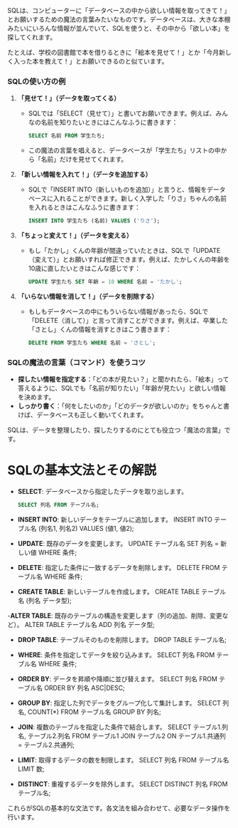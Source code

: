 SQLは、コンピューターに「データベースの中から欲しい情報を取ってきて！」とお願いするための魔法の言葉みたいなものです。データベースは、大きな本棚みたいにいろんな情報が並んでいて、SQLを使うと、その中から「欲しい本」を探してくれます。

たとえば、学校の図書館で本を借りるときに「絵本を見せて！」とか「今月新しく入った本を教えて！」とお願いできるのと似ています。

### SQLの使い方の例

1. **「見せて！」（データを取ってくる）**
   - SQLでは「SELECT（見せて）」と書いてお願いできます。例えば、みんなの名前を知りたいときにはこんなふうに書きます：

     ```sql
     SELECT 名前 FROM 学生たち;
     ```

   - この魔法の言葉を唱えると、データベースが「学生たち」リストの中から「名前」だけを見せてくれます。

2. **「新しい情報を入れて！」（データを追加する）**
   - SQLで「INSERT INTO（新しいものを追加）」と言うと、情報をデータベースに入れることができます。新しく入学した「りさ」ちゃんの名前を入れるときはこんなふうに書きます：

     ```sql
     INSERT INTO 学生たち (名前) VALUES ('りさ');
     ```

3. **「ちょっと変えて！」（データを変える）**
   - もし「たかし」くんの年齢が間違っていたときは、SQLで「UPDATE（変えて）」とお願いすれば修正できます。例えば、たかしくんの年齢を10歳に直したいときはこんな感じです：

     ```sql
     UPDATE 学生たち SET 年齢 = 10 WHERE 名前 = 'たかし';
     ```

4. **「いらない情報を消して！」（データを削除する）**
   - もしもデータベースの中にもういらない情報があったら、SQLで「DELETE（消して）」と言って消すことができます。例えば、卒業した「さとし」くんの情報を消すときはこう書きます：

     ```sql
     DELETE FROM 学生たち WHERE 名前 = 'さとし';
     ```

### SQLの魔法の言葉（コマンド）を使うコツ

- **探したい情報を指定する**：「どの本が見たい？」と聞かれたら、「絵本」って答えるように、SQLでも「名前が知りたい」「年齢が見たい」と欲しい情報を決めます。
- **しっかり書く**：「何をしたいのか」「どのデータが欲しいのか」をちゃんと書けば、データベースも正しく動いてくれます。

SQLは、データを整理したり、探したりするのにとても役立つ「魔法の言葉」です。


# SQLの基本文法とその解説

- **SELECT**: データベースから指定したデータを取り出します。
  ```sql
  SELECT 列名 FROM テーブル名;

- **INSERT INTO**: 新しいデータをテーブルに追加します。
 INSERT INTO テーブル名 (列名1, 列名2) VALUES (値1, 値2);

- **UPDATE**: 既存のデータを変更します。
  UPDATE テーブル名 SET 列名 = 新しい値 WHERE 条件;

- **DELETE**: 指定した条件に一致するデータを削除します。
  DELETE FROM テーブル名 WHERE 条件;

- **CREATE TABLE**: 新しいテーブルを作成します。
  CREATE TABLE テーブル名 (列名 データ型);

-**ALTER TABLE**: 既存のテーブルの構造を変更します（列の追加、削除、変更など）。
  ALTER TABLE テーブル名 ADD 列名 データ型;

- **DROP TABLE**: テーブルそのものを削除します。
  DROP TABLE テーブル名;

- **WHERE**: 条件を指定してデータを絞り込みます。
  SELECT 列名 FROM テーブル名 WHERE 条件;

- **ORDER BY**: データを昇順や降順に並び替えます。
  SELECT 列名 FROM テーブル名 ORDER BY 列名 ASC|DESC;

- **GROUP BY**: 指定した列でデータをグループ化して集計します。
  SELECT 列名, COUNT(*) FROM テーブル名 GROUP BY 列名;

- **JOIN**: 複数のテーブルを指定した条件で結合します。
  SELECT テーブル1.列名, テーブル2.列名 FROM テーブル1 JOIN テーブル2 ON テーブル1.共通列 = テーブル2.共通列;

- **LIMIT**: 取得するデータの数を制限します。
  SELECT 列名 FROM テーブル名 LIMIT 数;

- **DISTINCT**: 重複するデータを除外します。
  SELECT DISTINCT 列名 FROM テーブル名;

これらがSQLの基本的な文法です。各文法を組み合わせて、必要なデータ操作を行います。

